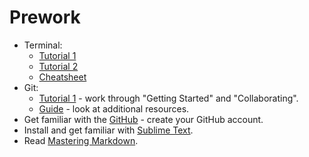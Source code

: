 # Prework

+ Terminal:
  + [Tutorial 1](http://blog.teamtreehouse.com/introduction-to-the-mac-os-x-command-line)
  + [Tutorial 2](http://computers.tutsplus.com/tutorials/navigating-the-terminal-a-gentle-introduction--mac-3855)
  + [Cheatsheet](https://github.com/0nn0/terminal-mac-cheatsheet/wiki/Terminal-Cheatsheet-for-Mac-(-basics-))
+ Git:
  + [Tutorial 1](https://www.atlassian.com/git/tutorials/) - work through "Getting Started" and "Collaborating".
  + [Guide](http://rogerdudler.github.io/git-guide/) - look at additional resources.
+ Get familiar with the [GitHub](https://guides.github.com/activities/hello-world/) - create your GitHub account.
+ Install and get familiar with [Sublime Text](http://www.sublimetext.com).
+ Read [Mastering Markdown](https://guides.github.com/features/mastering-markdown/).

